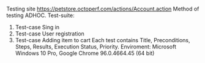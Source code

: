 Testing site https://petstore.octoperf.com/actions/Account.action
Method of testing ADHOC.
Test-suite:
1. Test-case Sing in
2. Test-case User registration
3. Test-case Adding item to cart
Each test contains Title, Preconditions, Steps, Results, Execution Status, Priority.
Enviroment: Microsoft Windows 10 Pro, Google Chrome 96.0.4664.45 (64 bit)
